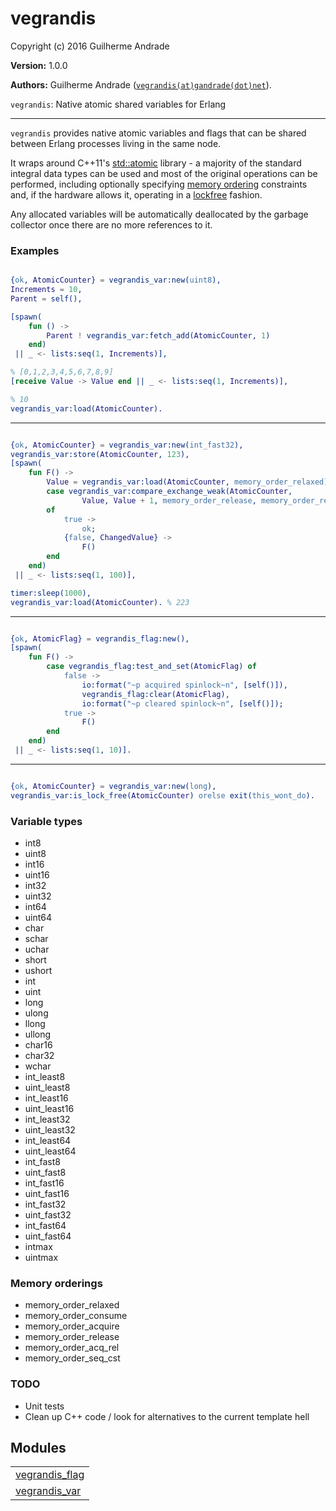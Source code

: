 

# vegrandis #

Copyright (c) 2016 Guilherme Andrade

__Version:__ 1.0.0

__Authors:__ Guilherme Andrade ([`vegrandis(at)gandrade(dot)net`](mailto:vegrandis(at)gandrade(dot)net)).

`vegrandis`: Native atomic shared variables for Erlang

---------

`vegrandis` provides native atomic variables and flags that can be shared between Erlang processes living in the same node.

It wraps around C++11's [std::atomic](http://en.cppreference.com/w/cpp/atomic/atomic) library - a majority of the standard integral data types can be used and most of the original operations can be performed, including optionally specifying [memory ordering](http://en.cppreference.com/w/cpp/atomic/memory_order) constraints and, if the hardware allows it, operating in a [lockfree](http://en.cppreference.com/w/cpp/atomic/atomic_is_lock_free) fashion.

Any allocated variables will be automatically deallocated by the garbage collector once there are no more references to it.


### <a name="Examples">Examples</a> ###


```erlang

{ok, AtomicCounter} = vegrandis_var:new(uint8),
Increments = 10,
Parent = self(),

[spawn(
    fun () ->
        Parent ! vegrandis_var:fetch_add(AtomicCounter, 1)
    end)
 || _ <- lists:seq(1, Increments)],

% [0,1,2,3,4,5,6,7,8,9]
[receive Value -> Value end || _ <- lists:seq(1, Increments)],

% 10
vegrandis_var:load(AtomicCounter).

```


---------


```erlang

{ok, AtomicCounter} = vegrandis_var:new(int_fast32),
vegrandis_var:store(AtomicCounter, 123),
[spawn(
    fun F() ->
        Value = vegrandis_var:load(AtomicCounter, memory_order_relaxed),
        case vegrandis_var:compare_exchange_weak(AtomicCounter,
                Value, Value + 1, memory_order_release, memory_order_relaxed)
        of
            true ->
                ok;
            {false, ChangedValue} ->
                F()
        end
    end)
 || _ <- lists:seq(1, 100)],

timer:sleep(1000),
vegrandis_var:load(AtomicCounter). % 223

```


---------


```erlang

{ok, AtomicFlag} = vegrandis_flag:new(),
[spawn(
    fun F() ->
        case vegrandis_flag:test_and_set(AtomicFlag) of
            false ->
                io:format("~p acquired spinlock~n", [self()]),
                vegrandis_flag:clear(AtomicFlag),
                io:format("~p cleared spinlock~n", [self()]);
            true ->
                F()
        end
    end)
 || _ <- lists:seq(1, 10)].

```


---------


```erlang

{ok, AtomicCounter} = vegrandis_var:new(long),
vegrandis_var:is_lock_free(AtomicCounter) orelse exit(this_wont_do).

```


### <a name="Variable_types">Variable types</a> ###


* int8
* uint8
* int16
* uint16
* int32
* uint32
* int64
* uint64
* char
* schar
* uchar
* short
* ushort
* int
* uint
* long
* ulong
* llong
* ullong
* char16
* char32
* wchar
* int_least8
* uint_least8
* int_least16
* uint_least16
* int_least32
* uint_least32
* int_least64
* uint_least64
* int_fast8
* uint_fast8
* int_fast16
* uint_fast16
* int_fast32
* uint_fast32
* int_fast64
* uint_fast64
* intmax
* uintmax


### <a name="Memory_orderings">Memory orderings</a> ###


* memory_order_relaxed
* memory_order_consume
* memory_order_acquire
* memory_order_release
* memory_order_acq_rel
* memory_order_seq_cst


### <a name="TODO">TODO</a> ###

* Unit tests
* Clean up C++ code / look for alternatives to the current template hell


## Modules ##


<table width="100%" border="0" summary="list of modules">
<tr><td><a href="https://github.com/g-andrade/vegrandis/blob/master/doc/vegrandis_flag.md" class="module">vegrandis_flag</a></td></tr>
<tr><td><a href="https://github.com/g-andrade/vegrandis/blob/master/doc/vegrandis_var.md" class="module">vegrandis_var</a></td></tr></table>

